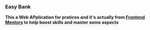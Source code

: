 ### Easy Bank

<p style="font-weight:bold;">This a Web APplication for pratices and it's actually from <a href="https://frontendmentor.io">Frontend Mentors</a> to help boost skills and master some aspects</p>
